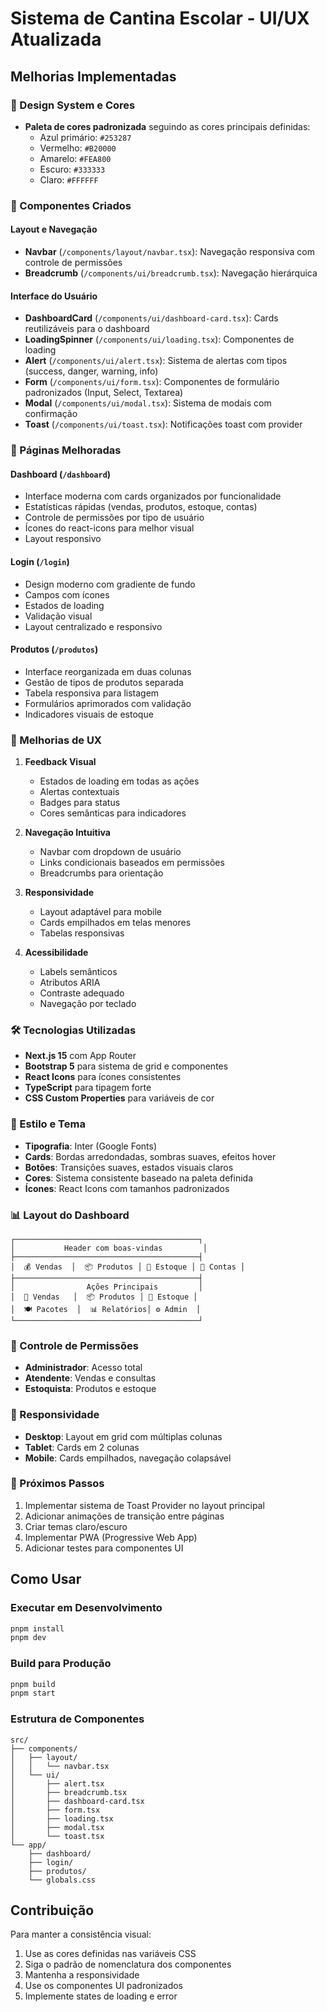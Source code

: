 # Sistema de Cantina Escolar - UI/UX Atualizada

## Melhorias Implementadas

### 🎨 Design System e Cores

- **Paleta de cores padronizada** seguindo as cores principais definidas:
  - Azul primário: `#253287`
  - Vermelho: `#B20000`
  - Amarelo: `#FEA800`
  - Escuro: `#333333`
  - Claro: `#FFFFFF`

### 🚀 Componentes Criados

#### Layout e Navegação
- **Navbar** (`/components/layout/navbar.tsx`): Navegação responsiva com controle de permissões
- **Breadcrumb** (`/components/ui/breadcrumb.tsx`): Navegação hierárquica

#### Interface do Usuário
- **DashboardCard** (`/components/ui/dashboard-card.tsx`): Cards reutilizáveis para o dashboard
- **LoadingSpinner** (`/components/ui/loading.tsx`): Componentes de loading
- **Alert** (`/components/ui/alert.tsx`): Sistema de alertas com tipos (success, danger, warning, info)
- **Form** (`/components/ui/form.tsx`): Componentes de formulário padronizados (Input, Select, Textarea)
- **Modal** (`/components/ui/modal.tsx`): Sistema de modais com confirmação
- **Toast** (`/components/ui/toast.tsx`): Notificações toast com provider

### 📱 Páginas Melhoradas

#### Dashboard (`/dashboard`)
- Interface moderna com cards organizados por funcionalidade
- Estatísticas rápidas (vendas, produtos, estoque, contas)
- Controle de permissões por tipo de usuário
- Ícones do react-icons para melhor visual
- Layout responsivo

#### Login (`/login`)
- Design moderno com gradiente de fundo
- Campos com ícones
- Estados de loading
- Validação visual
- Layout centralizado e responsivo

#### Produtos (`/produtos`)
- Interface reorganizada em duas colunas
- Gestão de tipos de produtos separada
- Tabela responsiva para listagem
- Formulários aprimorados com validação
- Indicadores visuais de estoque

### 🎯 Melhorias de UX

1. **Feedback Visual**
   - Estados de loading em todas as ações
   - Alertas contextuais
   - Badges para status
   - Cores semânticas para indicadores

2. **Navegação Intuitiva**
   - Navbar com dropdown de usuário
   - Links condicionais baseados em permissões
   - Breadcrumbs para orientação

3. **Responsividade**
   - Layout adaptável para mobile
   - Cards empilhados em telas menores
   - Tabelas responsivas

4. **Acessibilidade**
   - Labels semânticos
   - Atributos ARIA
   - Contraste adequado
   - Navegação por teclado

### 🛠️ Tecnologias Utilizadas

- **Next.js 15** com App Router
- **Bootstrap 5** para sistema de grid e componentes
- **React Icons** para ícones consistentes
- **TypeScript** para tipagem forte
- **CSS Custom Properties** para variáveis de cor

### 🎨 Estilo e Tema

- **Tipografia**: Inter (Google Fonts)
- **Cards**: Bordas arredondadas, sombras suaves, efeitos hover
- **Botões**: Transições suaves, estados visuais claros
- **Cores**: Sistema consistente baseado na paleta definida
- **Ícones**: React Icons com tamanhos padronizados

### 📊 Layout do Dashboard

```
┌─────────────────────────────────────────┐
│           Header com boas-vindas         │
├─────────────────────────────────────────┤
│  💰 Vendas  │  📦 Produtos │ 🏪 Estoque │ 👥 Contas │
├─────────────────────────────────────────┤
│                Ações Principais         │
│  🛒 Vendas   │  📦 Produtos │ 🏪 Estoque │
│  🍽️ Pacotes  │  📊 Relatórios│ ⚙️ Admin  │
└─────────────────────────────────────────┘
```

### 🔐 Controle de Permissões

- **Administrador**: Acesso total
- **Atendente**: Vendas e consultas
- **Estoquista**: Produtos e estoque

### 📱 Responsividade

- **Desktop**: Layout em grid com múltiplas colunas
- **Tablet**: Cards em 2 colunas
- **Mobile**: Cards empilhados, navegação colapsável

### 🎯 Próximos Passos

1. Implementar sistema de Toast Provider no layout principal
2. Adicionar animações de transição entre páginas
3. Criar temas claro/escuro
4. Implementar PWA (Progressive Web App)
5. Adicionar testes para componentes UI

## Como Usar

### Executar em Desenvolvimento

```bash
pnpm install
pnpm dev
```

### Build para Produção

```bash
pnpm build
pnpm start
```

### Estrutura de Componentes

```
src/
├── components/
│   ├── layout/
│   │   └── navbar.tsx
│   └── ui/
│       ├── alert.tsx
│       ├── breadcrumb.tsx
│       ├── dashboard-card.tsx
│       ├── form.tsx
│       ├── loading.tsx
│       ├── modal.tsx
│       └── toast.tsx
└── app/
    ├── dashboard/
    ├── login/
    ├── produtos/
    └── globals.css
```

## Contribuição

Para manter a consistência visual:

1. Use as cores definidas nas variáveis CSS
2. Siga o padrão de nomenclatura dos componentes
3. Mantenha a responsividade
4. Use os componentes UI padronizados
5. Implemente states de loading e error
